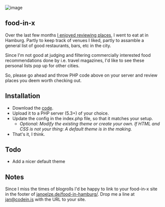 ![image](https://s3-eu-west-1.amazonaws.com/51e3d489f1e/2014-01-22-12-52-19-52df0833ab706.png)

## food-in-x

Over the last few months [I enjoyed reviewing places](http://janoelze.de/food-in-hamburg/), I went to eat at in Hamburg. Partly to keep track of venues I liked, partly to assamble a general list of good restaurants, bars, etc in the city.

Since I'm not good at judging and filtering commercially interested food recommendations done by i.e. travel magazines, I'd like to see these personal lists pop up for other cities.

So, please go ahead and throw PHP code above on your server and review places you deem worth checking out.

## Installation

* Download the [code](https://github.com/janoelze/food-in/archive/master.zip).
* Upload it to a PHP server (5.3+) of your choice. 
* Update the config in the index.php file, so that it matches your setup.
	* *Optional: Modify the existing theme or create your own. If HTML and CSS is not your thing: A default theme is in the making.*
* That's it, I think.

## Todo
 * Add a nicer default theme
 
## Notes

Since I miss the times of blogrolls I'd be happy to link to your food-in-x site in the footer of [janoelze.de/food-in-hamburg/](http://janoelze.de/food-in-hamburg/). Drop me a line at [jan@codein.is](mailto:jan@codein.is) with the URL to your site.

